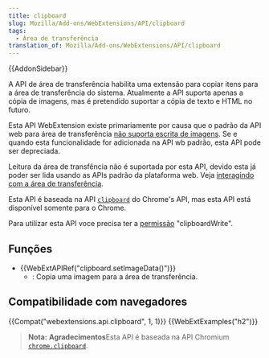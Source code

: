 ```yaml
---
title: clipboard
slug: Mozilla/Add-ons/WebExtensions/API/clipboard
tags:
  - Área de transferência
translation_of: Mozilla/Add-ons/WebExtensions/API/clipboard
---
```

{{AddonSidebar}}

A API de área de transferência habilita uma extensão para copiar itens para a área de transferência do sistema. Atualmente a API suporta apenas a cópia de imagens, mas é pretendido suportar a cópia de texto e HTML no futuro.

Esta API WebExtension existe primariamente por causa que o padrão da API web para área de transferência [não suporta escrita de imagens](https://w3c.github.io/clipboard-apis/#writing-to-clipboard). Se e quando esta funcionalidade for adicionada na API wb padrão, esta API pode ser depreciada.

Leitura da área de transfência não é suportada por esta API, devido esta já poder ser lida usando as APIs padrão da plataforma web. Veja [interagindo com a área de transferência](/pt-BR/Add-ons/WebExtensions/Interact_with_the_clipboard#Reading_from_the_clipboard).

Esta API é baseada na API [`clipboard`](https://developer.chrome.com/apps/clipboard) do Chrome's API, mas esta API está disponível somente para o Chrome.

Para utilizar esta API voce precisa ter a [permissão](/pt-BR/docs/Mozilla/Add-ons/WebExtensions/manifest.json/permissions) "clipboardWrite".

## Funções

- {{WebExtAPIRef("clipboard.setImageData()")}}
  - : Copia uma imagem para a área de transferência.

## Compatibilidade com navegadores

{{Compat("webextensions.api.clipboard", 1, 1)}} {{WebExtExamples("h2")}}

> **Nota:** **Agradecimentos**Esta API é baseada na API Chromium [`chrome.clipboard`](https://developer.chrome.com/apps/clipboard).
